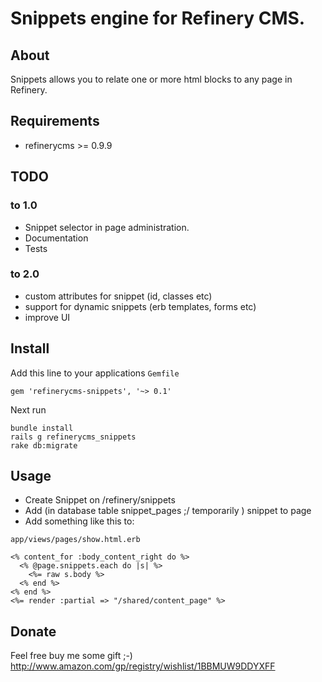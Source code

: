 # Snippets engine for Refinery CMS.

## About

Snippets allows you to relate one or more html blocks to any page in Refinery.

## Requirements

* refinerycms >= 0.9.9

## TODO

### to 1.0
* Snippet selector in page administration.
* Documentation
* Tests 

### to 2.0
* custom attributes for snippet (id, classes etc)
* support for dynamic snippets (erb templates, forms etc)
* improve UI 

## Install

Add this line to your applications `Gemfile`

    gem 'refinerycms-snippets', '~> 0.1'

Next run

    bundle install
    rails g refinerycms_snippets
    rake db:migrate

## Usage

* Create Snippet on /refinery/snippets
* Add (in database table snippet_pages ;/ temporarily ) snippet to page
* Add something like this to: 

`app/views/pages/show.html.erb`

	<% content_for :body_content_right do %>
	  <% @page.snippets.each do |s| %>
	    <%= raw s.body %>
	  <% end %>
	<% end %>
	<%= render :partial => "/shared/content_page" %>

## Donate

Feel free buy me some gift ;-)
http://www.amazon.com/gp/registry/wishlist/1BBMUW9DDYXFF
